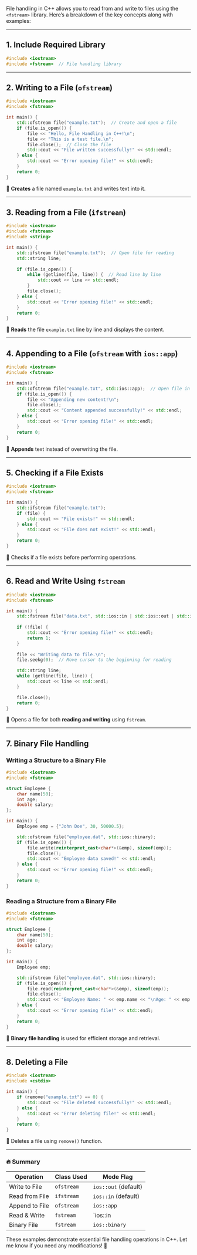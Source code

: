 File handling in C++ allows you to read from and write to files using the `<fstream>` library. Here’s a breakdown of the key concepts along with examples:

---

## **1. Include Required Library**
```cpp
#include <iostream>
#include <fstream>  // File handling library
```

---

## **2. Writing to a File (`ofstream`)**
```cpp
#include <iostream>
#include <fstream>

int main() {
    std::ofstream file("example.txt");  // Create and open a file
    if (file.is_open()) {
        file << "Hello, File Handling in C++!\n";
        file << "This is a test file.\n";
        file.close();  // Close the file
        std::cout << "File written successfully!" << std::endl;
    } else {
        std::cout << "Error opening file!" << std::endl;
    }
    return 0;
}
```
🔹 **Creates** a file named `example.txt` and writes text into it.

---

## **3. Reading from a File (`ifstream`)**
```cpp
#include <iostream>
#include <fstream>
#include <string>

int main() {
    std::ifstream file("example.txt");  // Open file for reading
    std::string line;
    
    if (file.is_open()) {
        while (getline(file, line)) {  // Read line by line
            std::cout << line << std::endl;
        }
        file.close();
    } else {
        std::cout << "Error opening file!" << std::endl;
    }
    return 0;
}
```
🔹 **Reads** the file `example.txt` line by line and displays the content.

---

## **4. Appending to a File (`ofstream` with `ios::app`)**
```cpp
#include <iostream>
#include <fstream>

int main() {
    std::ofstream file("example.txt", std::ios::app);  // Open file in append mode
    if (file.is_open()) {
        file << "Appending new content!\n";
        file.close();
        std::cout << "Content appended successfully!" << std::endl;
    } else {
        std::cout << "Error opening file!" << std::endl;
    }
    return 0;
}
```
🔹 **Appends** text instead of overwriting the file.

---

## **5. Checking if a File Exists**
```cpp
#include <iostream>
#include <fstream>

int main() {
    std::ifstream file("example.txt");
    if (file) {
        std::cout << "File exists!" << std::endl;
    } else {
        std::cout << "File does not exist!" << std::endl;
    }
    return 0;
}
```
🔹 Checks if a file exists before performing operations.

---

## **6. Read and Write Using `fstream`**
```cpp
#include <iostream>
#include <fstream>

int main() {
    std::fstream file("data.txt", std::ios::in | std::ios::out | std::ios::trunc);
    
    if (!file) {
        std::cout << "Error opening file!" << std::endl;
        return 1;
    }
    
    file << "Writing data to file.\n";
    file.seekg(0);  // Move cursor to the beginning for reading

    std::string line;
    while (getline(file, line)) {
        std::cout << line << std::endl;
    }

    file.close();
    return 0;
}
```
🔹 Opens a file for both **reading and writing** using `fstream`.

---

## **7. Binary File Handling**
### **Writing a Structure to a Binary File**
```cpp
#include <iostream>
#include <fstream>

struct Employee {
    char name[50];
    int age;
    double salary;
};

int main() {
    Employee emp = {"John Doe", 30, 50000.5};

    std::ofstream file("employee.dat", std::ios::binary);
    if (file.is_open()) {
        file.write(reinterpret_cast<char*>(&emp), sizeof(emp));
        file.close();
        std::cout << "Employee data saved!" << std::endl;
    } else {
        std::cout << "Error opening file!" << std::endl;
    }
    return 0;
}
```

### **Reading a Structure from a Binary File**
```cpp
#include <iostream>
#include <fstream>

struct Employee {
    char name[50];
    int age;
    double salary;
};

int main() {
    Employee emp;

    std::ifstream file("employee.dat", std::ios::binary);
    if (file.is_open()) {
        file.read(reinterpret_cast<char*>(&emp), sizeof(emp));
        file.close();
        std::cout << "Employee Name: " << emp.name << "\nAge: " << emp.age << "\nSalary: " << emp.salary << std::endl;
    } else {
        std::cout << "Error opening file!" << std::endl;
    }
    return 0;
}
```
🔹 **Binary file handling** is used for efficient storage and retrieval.

---

## **8. Deleting a File**
```cpp
#include <iostream>
#include <cstdio>

int main() {
    if (remove("example.txt") == 0) {
        std::cout << "File deleted successfully!" << std::endl;
    } else {
        std::cout << "Error deleting file!" << std::endl;
    }
    return 0;
}
```
🔹 Deletes a file using `remove()` function.

---

### 🔥 **Summary**
| Operation        | Class Used  | Mode Flag |
|-----------------|------------|-----------|
| Write to File   | `ofstream`  | `ios::out` (default) |
| Read from File  | `ifstream`  | `ios::in` (default) |
| Append to File  | `ofstream`  | `ios::app` |
| Read & Write    | `fstream`   | `ios::in | ios::out` |
| Binary File     | `fstream`   | `ios::binary` |

These examples demonstrate essential file handling operations in C++. Let me know if you need any modifications! 🚀
